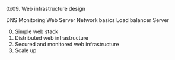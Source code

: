 0x09. Web infrastructure design

DNS
Monitoring
Web Server
Network basics
Load balancer
Server

0. Simple web stack
1. Distributed web infrastructure
2. Secured and monitored web infrastructure
3. Scale up

